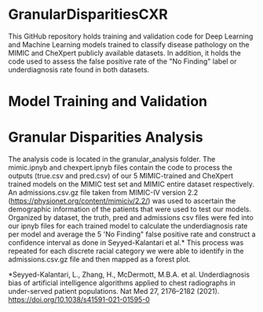 # GranularDisparitiesCXR

This GitHub repository holds training and validation code for Deep Learning and Machine Learning models trained to classify disease pathology on the MIMIC and CheXpert publicly available datasets. In addition, it holds the code used to assess the false positive rate of the "No Finding" label or underdiagnosis rate found in both datasets. 

# Model Training and Validation

# Granular Disparities Analysis
The analysis code is located in the granular_analysis folder. The mimic.ipnyb and chexpert.ipnyb files contain the code to process the outputs (true.csv and pred.csv) of our 5 MIMIC-trained and CheXpert trained models on the MIMIC test set and MIMIC entire dataset respectively. An admissions.csv.gz file taken from MIMIC-IV version 2.2 (https://physionet.org/content/mimiciv/2.2/) was used to ascertain the demographic information of the patients that were used to test our models. Organized by dataset, the truth, pred and admissions csv files were fed into our ipnyb files for each trained model to calculate the underdiagnosis rate per model and average the 5 'No Finding" false positive rate and construct a confidence interval as done in Seyyed-Kalantari et al.* This process was repeated for each discrete racial category we were able to identify in the admissions.csv.gz file and then mapped as a forest plot. 


*Seyyed-Kalantari, L., Zhang, H., McDermott, M.B.A. et al. Underdiagnosis bias of artificial intelligence algorithms applied to chest radiographs in under-served patient populations. Nat Med 27, 2176–2182 (2021). https://doi.org/10.1038/s41591-021-01595-0

